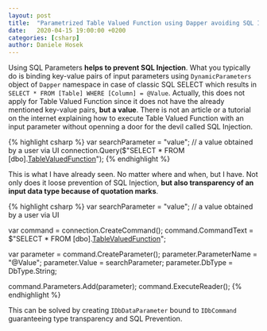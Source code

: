 ```yaml
---
layout: post
title:  "Parametrized Table Valued Function using Dapper avoiding SQL Injection"
date:   2020-04-15 19:00:00 +0200
categories: [csharp]
author: Daniele Hosek
---
```

Using SQL Parameters **helps to prevent SQL Injection**. What you typically do is binding key-value pairs of input parameters using `DynamicParameters` object of `Dapper` namespace in case of classic SQL SELECT which results in `SELECT * FROM [Table] WHERE [Column] = @Value`. Actually, this does not apply for Table Valued Function since it does not have the already mentioned key-value pairs, **but a value**. There is not an article or a tutorial on the internet explaining how to execute Table Valued Function with an input parameter without openning a door for the devil called SQL Injection.  

{% highlight csharp %}
var searchParameter = "value"; // a value obtained by a user via UI
connection.Query($"SELECT * FROM [dbo].[TableValuedFunction]('{searchParameter}')");
{% endhighlight %}

This is what I have already seen. No matter where and when, but I have. Not only does it loose prevention of SQL Injection, **but also transparency of an input data type because of quotation marks**. 

{% highlight csharp %}
var searchParameter = "value"; // a value obtained by a user via UI

var command = connection.CreateCommand();
command.CommandText = $"SELECT * FROM [dbo].[TableValuedFunction](@Value)";

var parameter = command.CreateParameter();
parameter.ParameterName = "@Value";
parameter.Value = searchParameter;
parameter.DbType = DbType.String;

command.Parameters.Add(parameter);
command.ExecuteReader();
{% endhighlight %}

This can be solved by creating `IDbDataParameter` bound to `IDbCommand` guaranteeing type transparency and SQL Prevention.
